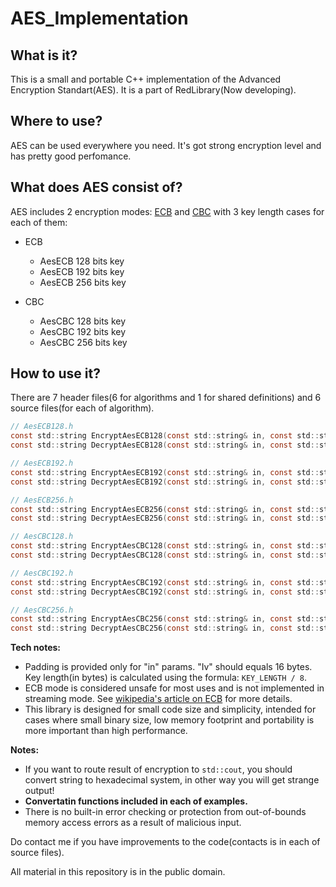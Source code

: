 # AES_Implementation

## What is it?

This is a small and portable C++ implementation of the Advanced Encryption Standart(AES). It is a part of RedLibrary(Now developing).

## Where to use?

AES can be used everywhere you need. It's got strong encryption level and has pretty good perfomance.

## What does AES consist of?
AES includes 2 encryption modes: [ECB](https://en.wikipedia.org/wiki/Block_cipher_mode_of_operation#Electronic_Codebook_.28ECB.29) and [CBC](https://en.wikipedia.org/wiki/Block_cipher_mode_of_operation#Cipher_Block_Chaining_.28CBC.29) with 3 key length cases for each of them:

* ECB
  * AesECB 128 bits key
  * AesECB 192 bits key
  * AesECB 256 bits key
  
* CBC
  * AesCBC 128 bits key
  * AesCBC 192 bits key
  * AesCBC 256 bits key
  
## How to use it?

There are 7 header files(6 for algorithms and 1 for shared definitions) and 6 source files(for each of algorithm).

```C
// AesECB128.h
const std::string EncryptAesECB128(const std::string& in, const std::string_view key);
const std::string DecryptAesECB128(const std::string& in, const std::string_view key);

// AesECB192.h
const std::string EncryptAesECB192(const std::string& in, const std::string_view key);
const std::string DecryptAesECB192(const std::string& in, const std::string_view key);

// AesECB256.h
const std::string EncryptAesECB256(const std::string& in, const std::string_view key);
const std::string DecryptAesECB256(const std::string& in, const std::string_view key);

// AesCBC128.h
const std::string EncryptAesCBC128(const std::string& in, const std::string_view key, const std::string_view iv);
const std::string DecryptAesCBC128(const std::string& in, const std::string_view key, const std::string_view iv);

// AesCBC192.h
const std::string EncryptAesCBC192(const std::string& in, const std::string_view key, const std::string_view iv);
const std::string DecryptAesCBC192(const std::string& in, const std::string_view key, const std::string_view iv);

// AesCBC256.h
const std::string EncryptAesCBC256(const std::string& in, const std::string_view key, const std::string_view iv);
const std::string DecryptAesCBC256(const std::string& in, const std::string_view key, const std::string_view iv);
```
**Tech notes:**
 * Padding is provided only for "in" params. "Iv" should equals 16 bytes. Key length(in bytes) is calculated using the formula: `KEY_LENGTH / 8`.
 * ECB mode is considered unsafe for most uses and is not implemented in streaming mode. See [wikipedia's article on ECB](https://en.wikipedia.org/wiki/Block_cipher_mode_of_operation#Electronic_Codebook_(ECB)) for more details.
 * This library is designed for small code size and simplicity, intended for cases where small binary size, low memory footprint and portability is more important than high performance.

**Notes:**
 * If you want to route result of encryption to `std::cout`, you should convert string to hexadecimal system, in other way you will get strange output!
  * **Convertatin functions included in each of examples.**
 * There is no built-in error checking or protection from out-of-bounds memory access errors as a result of malicious input.

Do contact me if you have improvements to the code(contacts is in each of source files). 

All material in this repository is in the public domain.
